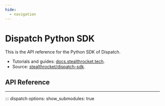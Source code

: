 ```yaml
---
hide:
  - navigation
---
```


# Dispatch Python SDK

This is the API reference for the Python SDK of Dispatch.

- Tutorials and guides: [docs.stealthrocket.tech][docs].
- Source: [stealthrocket/dispatch-sdk][github].


[docs]: https://docs.stealthrocket.tech
[github]: https://github.com/stealthrocket/dispatch-sdk

## API Reference

---

::: dispatch
	options:
	  show_submodules: true
